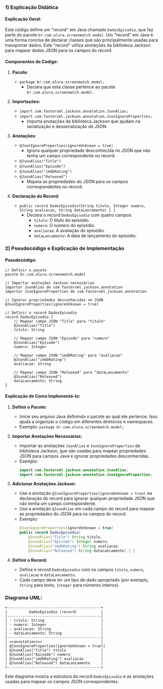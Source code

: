 ### 1) Explicação Didática

#### Explicação Geral:

Este código define um "record" em Java chamado `DadosEpisodio`, que faz parte do pacote `br.com.alura.screenmatch.model`. Um "record" em Java é uma forma concisa de declarar classes que são principalmente usadas para transportar dados. Este "record" utiliza anotações da biblioteca Jackson para mapear dados JSON para os campos do record.

#### Componentes do Código:

1. **Pacote:**
    - `package br.com.alura.screenmatch.model;`
        - Declara que esta classe pertence ao pacote `br.com.alura.screenmatch.model`.

2. **Importações:**
    - `import com.fasterxml.jackson.annotation.JsonAlias;`
    - `import com.fasterxml.jackson.annotation.JsonIgnoreProperties;`
        - Importa anotações da biblioteca Jackson que ajudam na serialização e desserialização de JSON.

3. **Anotações:**
    - `@JsonIgnoreProperties(ignoreUnknown = true)`
        - Ignora qualquer propriedade desconhecida no JSON que não tenha um campo correspondente no record.
    - `@JsonAlias("Title")`
    - `@JsonAlias("Episode")`
    - `@JsonAlias("imdbRating")`
    - `@JsonAlias("Released")`
        - Mapeia as propriedades do JSON para os campos correspondentes no record.

4. **Declaração do Record:**
    - `public record DadosEpisodio(String titulo, Integer numero, String avaliacao, String dataLancamento) { }`
        - Declara o record `DadosEpisodio` com quatro campos:
            - `titulo`: O título do episódio.
            - `numero`: O número do episódio.
            - `avaliacao`: A avaliação do episódio.
            - `dataLancamento`: A data de lançamento do episódio.

### 2) Pseudocódigo e Explicação de Implementação

#### Pseudocódigo:

```plaintext
// Definir o pacote
pacote br.com.alura.screenmatch.model

// Importar anotações Jackson necessárias
importar JsonAlias de com.fasterxml.jackson.annotation
importar JsonIgnoreProperties de com.fasterxml.jackson.annotation

// Ignorar propriedades desconhecidas no JSON
@JsonIgnoreProperties(ignoreUnknown = true)

// Definir o record DadosEpisodio
record DadosEpisodio {
    // Mapear campo JSON "Title" para "titulo"
    @JsonAlias("Title")
    titulo: String
    
    // Mapear campo JSON "Episode" para "numero"
    @JsonAlias("Episode")
    numero: Integer
    
    // Mapear campo JSON "imdbRating" para "avaliacao"
    @JsonAlias("imdbRating")
    avaliacao: String
    
    // Mapear campo JSON "Released" para "dataLancamento"
    @JsonAlias("Released")
    dataLancamento: String
}
```

#### Explicação de Como Implementá-lo:

1. **Definir o Pacote:**
    - Inicie seu arquivo Java definindo o pacote ao qual ele pertence. Isso ajuda a organizar o código em diferentes diretórios e namespaces.
    - Exemplo: `package br.com.alura.screenmatch.model;`

2. **Importar Anotações Necessárias:**
    - Importar as anotações `JsonAlias` e `JsonIgnoreProperties` da biblioteca Jackson, que são usadas para mapear propriedades JSON para campos Java e ignorar propriedades desconhecidas.
    - Exemplo:
      ```java
      import com.fasterxml.jackson.annotation.JsonAlias;
      import com.fasterxml.jackson.annotation.JsonIgnoreProperties;
      ```

3. **Adicionar Anotações Jackson:**
    - Use a anotação `@JsonIgnoreProperties(ignoreUnknown = true)` na declaração do record para ignorar qualquer propriedade JSON que não tenha um campo correspondente.
    - Use a anotação `@JsonAlias` em cada campo do record para mapear as propriedades do JSON para os campos do record.
    - Exemplo:
      ```java
      @JsonIgnoreProperties(ignoreUnknown = true)
      public record DadosEpisodio(
          @JsonAlias("Title") String titulo,
          @JsonAlias("Episode") Integer numero,
          @JsonAlias("imdbRating") String avaliacao,
          @JsonAlias("Released") String dataLancamento) { }
      ```

4. **Definir o Record:**
    - Defina o record `DadosEpisodio` com os campos `titulo`, `numero`, `avaliacao` e `dataLancamento`.
    - Cada campo deve ter um tipo de dado apropriado (por exemplo, `String` para texto, `Integer` para números inteiros).

### Diagrama UML:

```plaintext
+-------------------------------------------+
|          DadosEpisodio (record)           |
|-------------------------------------------|
| - titulo: String                          |
| - numero: Integer                         |
| - avaliacao: String                       |
| - dataLancamento: String                  |
|-------------------------------------------|
| <<annotations>>                           |
| @JsonIgnoreProperties(ignoreUnknown = true)|
| @JsonAlias("Title") titulo                |
| @JsonAlias("Episode") numero              |
| @JsonAlias("imdbRating") avaliacao        |
| @JsonAlias("Released") dataLancamento     |
+-------------------------------------------+
```

Este diagrama mostra a estrutura do record `DadosEpisodio` e as anotações usadas para mapear os campos JSON correspondentes.